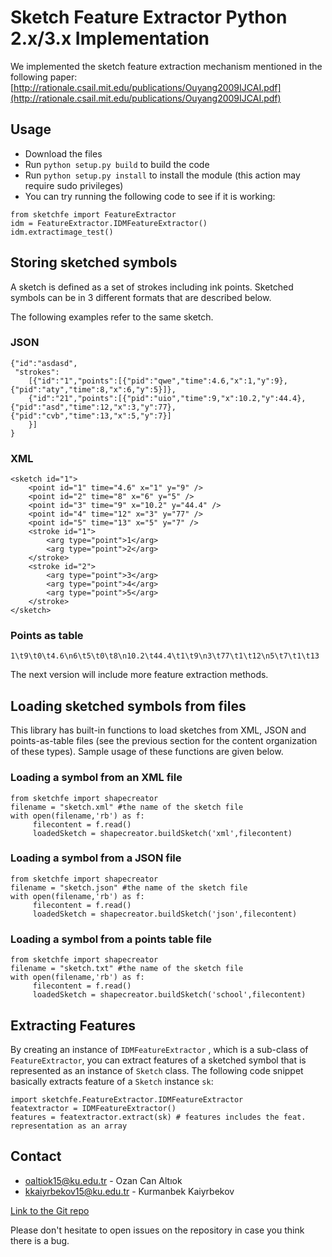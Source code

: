 # Sketch Feature Extractor Python 2.x/3.x Implementation</h2>

We implemented the sketch feature extraction mechanism mentioned in the following paper:
[http://rationale.csail.mit.edu/publications/Ouyang2009IJCAI.pdf](http://rationale.csail.mit.edu/publications/Ouyang2009IJCAI.pdf)

## Usage
* Download the files
* Run `python setup.py build` to build the code
* Run `python setup.py install` to install the module (this action may require sudo privileges)
* You can try running the following code to see if it is working:

```
from sketchfe import FeatureExtractor
idm = FeatureExtractor.IDMFeatureExtractor()
idm.extractimage_test()
```

## Storing sketched symbols
A sketch is defined as a set of strokes including ink points. Sketched symbols can be in 3 different formats that are described below.

The following examples refer to the same sketch.

### JSON
```
{"id":"asdasd",
 "strokes":
	[{"id":"1","points":[{"pid":"qwe","time":4.6,"x":1,"y":9},{"pid":"aty","time":8,"x":6,"y":5}]},
	{"id":"21","points":[{"pid":"uio","time":9,"x":10.2,"y":44.4},{"pid":"asd","time":12,"x":3,"y":77},{"pid":"cvb","time":13,"x":5,"y":7}]
	}]
}
```

### XML
```
<sketch id="1">
	<point id="1" time="4.6" x="1" y="9" />
	<point id="2" time="8" x="6" y="5" />
	<point id="3" time="9" x="10.2" y="44.4" />
	<point id="4" time="12" x="3" y="77" />
	<point id="5" time="13" x="5" y="7" />
	<stroke id="1">
		<arg type="point">1</arg>
		<arg type="point">2</arg>
	</stroke>
	<stroke id="2">
		<arg type="point">3</arg>
		<arg type="point">4</arg>
		<arg type="point">5</arg>
	</stroke>
</sketch>
```

### Points as table
```
1\t9\t0\t4.6\n6\t5\t0\t8\n10.2\t44.4\t1\t9\n3\t77\t1\t12\n5\t7\t1\t13
```

The next version will include more feature extraction methods.

## Loading sketched symbols from files
This library has built-in functions to load sketches from XML, JSON and points-as-table files (see the previous section for the content organization of these types). Sample usage of these functions are given below.

### Loading a symbol from an XML file
```
from sketchfe import shapecreator
filename = "sketch.xml" #the name of the sketch file
with open(filename,'rb') as f:
     filecontent = f.read()
     loadedSketch = shapecreator.buildSketch('xml',filecontent)
```

### Loading a symbol from a JSON file
```
from sketchfe import shapecreator
filename = "sketch.json" #the name of the sketch file
with open(filename,'rb') as f:
     filecontent = f.read()
     loadedSketch = shapecreator.buildSketch('json',filecontent)
```

### Loading a symbol from a points table file
```
from sketchfe import shapecreator
filename = "sketch.txt" #the name of the sketch file
with open(filename,'rb') as f:
     filecontent = f.read()
     loadedSketch = shapecreator.buildSketch('school',filecontent)
```

## Extracting Features
By creating an instance of `IDMFeatureExtractor` , which is a sub-class of `FeatureExtractor`, you can extract features of a sketched symbol that is represented as an instance of `Sketch` class. The following code snippet basically extracts feature of a `Sketch` instance `sk`:

```
import sketchfe.FeatureExtractor.IDMFeatureExtractor
featextractor = IDMFeatureExtractor()
features = featextractor.extract(sk) # features includes the feat. representation as an array
```

## Contact
* oaltiok15@ku.edu.tr - Ozan Can Altıok
* kkaiyrbekov15@ku.edu.tr - Kurmanbek Kaiyrbekov

[Link to the Git repo](https://github.com/ozymaxx/sketchfe)

Please don't hesitate to open issues on the repository in case you think there is a bug.
